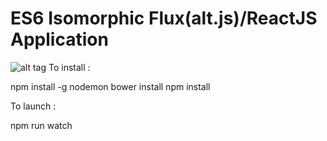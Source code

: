# ES6 Isomorphic Flux(alt.js)/ReactJS Application


![alt tag](https://cloud.githubusercontent.com/assets/3626888/10836625/0321b664-7eb0-11e5-81ec-29e51137cc87.png)
To install :

npm install -g nodemon
bower install
npm install

To launch :

npm run watch


